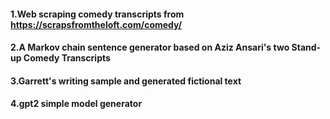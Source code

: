 #### 1.Web scraping comedy transcripts from https://scrapsfromtheloft.com/comedy/
#### 2.A Markov chain sentence generator based on Aziz Ansari's two Stand-up Comedy Transcripts
#### 3.Garrett's writing sample and generated fictional text
#### 4.gpt2 simple model generator
